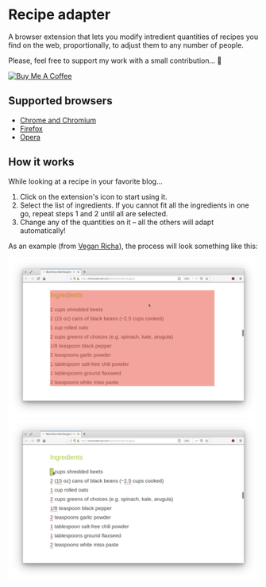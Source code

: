 # Recipe adapter
A browser extension that lets you modify intredient quantities of recipes you find on the web, proportionally, to adjust them to any number of people.

Please, feel free to support my work with a small contribution... 🙂

<a href="https://www.buymeacoffee.com/wu6S9Ob0k" target="_blank"><img src="https://www.buymeacoffee.com/assets/img/custom_images/yellow_img.png" alt="Buy Me A Coffee" style="height: auto !important;width: auto !important;" ></a>

## Supported browsers
- [Chrome and Chromium](https://chrome.google.com/webstore/detail/recipe-adapter/milammgjlcmebbiiikmbfjjlcjepdilg/)
- [Firefox](https://addons.mozilla.org/en-US/firefox/addon/recipe-adapter/)
- [Opera](https://addons.opera.com/en/extensions/details/recipe-adapter/)

## How it works
While looking at a recipe in your favorite blog...
1. Click on the extension's icon to start using it.
2. Select the list of ingredients. If you cannot fit all the ingredients in one go, repeat steps 1 and 2 until all are selected.
3. Change any of the quantities on it – all the others will adapt automatically!

As an example (from [Vegan Richa](https://www.veganricha.com/)), the process will look something like this:

<img src="images/examples/ingredient-selection-1.3.png" alt="Recipe adapter ingredient selection example">
<img src="images/examples/ingredient-modification-1.3.png" alt="Recipe adapter ingredient modification example">
